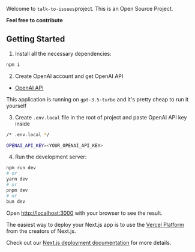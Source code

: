 Welcome to `talk-to-issues`project. This is an Open Source Project.

**Feel free to contribute**

## Getting Started

1. Install all the necessary dependencies:

```bash
npm i
```

2. Create OpenAI account and get OpenAI API
- [OpenAI API](https://platform.openai.com/)

This application is running on `gpt-3.5-turbo` and it's pretty cheap to run it yourself

3. Create `.env.local` file in the root of project and paste OpenAI API key inside

```bash
/* .env.local */

OPENAI_API_KEY=<YOUR_OPENAI_API_KEY>
```

4. Run the development server:

```bash
npm run dev
# or
yarn dev
# or
pnpm dev
# or
bun dev
```

Open [http://localhost:3000](http://localhost:3000) with your browser to see the result.

The easiest way to deploy your Next.js app is to use the [Vercel Platform](https://vercel.com/new?utm_medium=default-template&filter=next.js&utm_source=create-next-app&utm_campaign=create-next-app-readme) from the creators of Next.js.

Check out our [Next.js deployment documentation](https://nextjs.org/docs/deployment) for more details.

